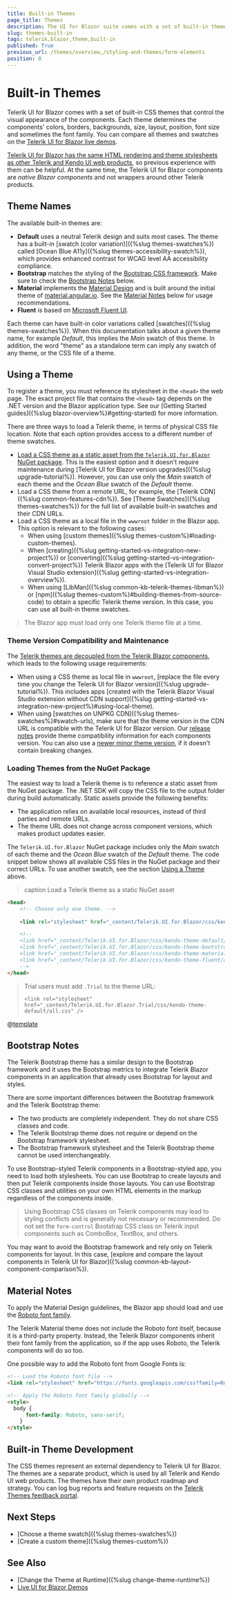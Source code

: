 ```yaml
---
title: Built-in Themes
page_title: Themes
description: The UI for Blazor suite comes with a set of built-in themes that you can choose from. Bootstrap and Material themes are also included.
slug: themes-built-in
tags: telerik,blazor,theme,built-in
published: True
previous_url: /themes/overview,/styling-and-themes/form-elements
position: 0
---
```


# Built-in Themes

Telerik UI for Blazor comes with a set of built-in CSS themes that control the visual appearance of the components. Each theme determines the components' colors, borders, backgrounds, size, layout, position, font size and sometimes the font family. You can compare all themes and swatches on the [Telerik UI for Blazor live demos](https://demos.telerik.com/blazor-ui/).

[Telerik UI for Blazor has the same HTML rendering and theme stylesheets as other Telerik and Kendo UI web products](#built-in-theme-development), so previous experience with them can be helpful. At the same time, the Telerik UI for Blazor components are *native Blazor components* and not wrappers around other Telerik products.

## Theme Names

The available built-in themes are:

* **Default** uses a neutral Telerik design and suits most cases. The theme has a built-in [swatch (color variation)]({%slug themes-swatches%}) called [Ocean Blue A11y]({%slug themes-accessibility-swatch%}), which provides enhanced contrast for WCAG level AA accessibility compliance.
* **Bootstrap** matches the styling of the [Bootstrap CSS framework](https://getbootstrap.com). Make sure to check the [Bootstrap Notes](#bootstrap-notes) below.
* **Material** implements the [Material Design](https://material.io/) and is built around the initial theme of [material.angular.io](https://material.angular.io). See the [Material Notes](#material-notes) below for usage recommendations.
* **Fluent** is based on [Microsoft Fluent UI](https://developer.microsoft.com/en-us/fluentui/).

Each theme can have built-in color variations called [swatches]({%slug themes-swatches%}). When this documentation talks about a given theme name, for example *Default*, this implies the *Main* swatch of this theme. In addition, the word "theme" as a standalone term can imply any swatch of any theme, or the CSS file of a theme.


## Using a Theme

To register a theme, you must reference its stylesheet in the `<head>` the web page. The exact project file that contains the `<head>` tag depends on the .NET version and the Blazor application type. See our [Getting Started guides]({%slug blazor-overview%}#getting-started) for more information.

There are three ways to load a Telerik theme, in terms of physical CSS file location. Note that each option provides access to a different number of theme swatches.

* [Load a CSS theme as a static asset from the `Telerik.UI.for.Blazor` NuGet package](#loading-themes-from-the-nuget-package). This is the easiest option and it doesn't require maintenance during [Telerik UI for Blazor version upgrades]({%slug upgrade-tutorial%}). However, you can use only the *Main* swatch of each theme and the *Ocean Blue* swatch of the *Default* theme.
* Load a CSS theme from a remote URL, for example, the [Telerik CDN]({%slug common-features-cdn%}). See [Theme Swatches]({%slug themes-swatches%}) for the full list of available built-in swatches and their CDN URLs.
* Load a CSS theme as a local file in the `wwwroot` folder in the Blazor app. This option is relevant to the following cases:
    * When using [custom themes]({%slug themes-custom%}#loading-custom-themes).
    * When [creating]({%slug getting-started-vs-integration-new-project%}) or [converting]({%slug getting-started-vs-integration-convert-project%}) Telerik Blazor apps with the [Telerik UI for Blazor Visual Studio extension]({%slug getting-started-vs-integration-overview%}).
    * When using [LibMan]({%slug common-kb-telerik-themes-libman%}) or [npm]({%slug themes-custom%}#building-themes-from-source-code) to obtain a specific Telerik theme version. In this case, you can use all built-in theme swatches.

> The Blazor app must load only one Telerik theme file at a time.

### Theme Version Compatibility and Maintenance

The [Telerik themes are decoupled from the Telerik Blazor components](#built-in-theme-development), which leads to the following usage requirements:

* When using a CSS theme as local file in `wwwroot`, [replace the file every time you change the Telerik UI for Blazor version]({%slug upgrade-tutorial%}). This includes apps [created with the Telerik Blazor Visual Studio extension without CDN support]({%slug getting-started-vs-integration-new-project%}#using-local-theme).
* When using [swatches on UNPKG CDN]({%slug themes-swatches%}#swatch-urls), make sure that the theme version in the CDN URL is compatible with the Telerik UI for Blazor version. Our [release notes](https://www.telerik.com/support/whats-new/blazor-ui/release-history) provide theme compatibility information for each components version. You can also use a [newer minor theme version](https://github.com/telerik/kendo-themes/releases), if it doesn't contain breaking changes.

### Loading Themes from the NuGet Package

The easiest way to load a Telerik theme is to reference a static asset from the NuGet package. The .NET SDK will copy the CSS file to the output folder during build automatically. Static assets provide the following benefits:

* The application relies on available local resources, instead of third parties and remote URLs.
* The theme URL does not change across component versions, which makes product updates easier.

The `Telerik.UI.for.Blazor` NuGet package includes only the *Main* swatch of each theme and the *Ocean Blue* swatch of the *Default* theme. The code snippet below shows all available CSS files in the NuGet package and their correct URLs. To use another swatch, see the section [Using a Theme](#using-a-theme) above.

>caption Load a Telerik theme as a static NuGet asset

<div class="skip-repl"></div>

````HTML
<head>
    <!-- Choose only one theme. -->
    
    <link rel="stylesheet" href="_content/Telerik.UI.for.Blazor/css/kendo-theme-default/all.css" />

    <!-- 
    <link href="_content/Telerik.UI.for.Blazor/css/kendo-theme-default/default-ocean-blue.css" rel="stylesheet" />
    <link href="_content/Telerik.UI.for.Blazor/css/kendo-theme-bootstrap/all.css" rel="stylesheet" />
    <link href="_content/Telerik.UI.for.Blazor/css/kendo-theme-material/all.css" rel="stylesheet" />
    <link href="_content/Telerik.UI.for.Blazor/css/kendo-theme-fluent/all.css" rel="stylesheet" />
    -->
</head>
````

> Trial users must add `.Trial` to the theme URL:
>
> `<link rel="stylesheet" href="_content/Telerik.UI.for.Blazor.Trial/css/kendo-theme-default/all.css" />`

@[template](/_contentTemplates/common/general-info.md#change-theme-runtime)


## Bootstrap Notes

The Telerik Bootstrap theme has a similar design to the Bootstrap framework and it uses the Bootstrap metrics to integrate Telerik Blazor components in an application that already uses Bootstrap for layout and styles.

There are some important differences between the Bootstrap framework and the Telerik Bootstrap theme:

* The two products are completely independent. They do not share CSS classes and code.
* The Telerik Bootstrap theme does not require or depend on the Bootstrap framework stylesheet.
* The Bootstrap framework stylesheet and the Telerik Bootstrap theme cannot be used interchangeably.

To use Bootstrap-styled Telerik components in a Bootstrap-styled app, you need to load both stylesheets. You can use Bootstrap to create layouts and then put Telerik components inside those layouts. You can use Bootstrap CSS classes and utilities on your own HTML elements in the markup regardless of the components inside.

> Using Bootstrap CSS classes on Telerik components may lead to styling conflicts and is generally not necessary or recommended. Do not set the `form-control` Bootstrap CSS class on Telerik input components such as ComboBox, TextBox, and others.

You may want to avoid the Bootstrap framework and rely only on Telerik components for layout. In this case, [explore and compare the layout components in Telerik UI for Blazor]({%slug common-kb-layout-component-comparison%}).


## Material Notes

To apply the Material Design guidelines, the Blazor app should load and use the [Roboto font family](https://fonts.google.com/specimen/Roboto).

The Telerik Material theme does not include the Roboto font itself, because it is a third-party property. Instead, the Telerik Blazor components inherit their font family from the application, so if the app uses Roboto, the Telerik components will do so too.

One possible way to add the Roboto font from Google Fonts is:

<div class="skip-repl"></div>

````HTML
<!-- Load the Roboto font file -->
<link rel="stylesheet" href="https://fonts.googleapis.com/css?family=Roboto:300,400,500,700" />

<!-- Apply the Roboto font family globally -->
<style>
  body {
      font-family: Roboto, sans-serif;
    }
</style>
````


## Built-in Theme Development

The CSS themes represent an external dependency to Telerik UI for Blazor. The themes are a separate product, which is used by all Telerik and Kendo UI web products. The themes have their own product roadmap and strategy. You can log bug reports and feature requests on the [Telerik Themes feedback portal](https://feedback.telerik.com/themes).


## Next Steps

* [Choose a theme swatch]({%slug themes-swatches%})
* [Create a custom theme]({%slug themes-custom%})


## See Also

* [Change the Theme at Runtime]({%slug change-theme-runtime%})
* [Live UI for Blazor Demos](https://demos.telerik.com/blazor-ui/)
